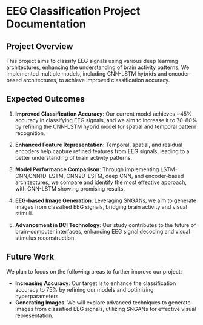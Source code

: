 # EEG Classification Project Documentation

## Project Overview
This project aims to classify EEG signals using various deep learning architectures, enhancing the understanding of brain activity patterns. We implemented multiple models, including CNN-LSTM hybrids and encoder-based architectures, to achieve improved classification accuracy.

## Expected Outcomes
1. **Improved Classification Accuracy**: Our current model achieves ~45% accuracy in classifying EEG signals, and we aim to increase it to 70-80% by refining the CNN-LSTM hybrid model for spatial and temporal pattern recognition.
  
2. **Enhanced Feature Representation**: Temporal, spatial, and residual encoders help capture refined features from EEG signals, leading to a better understanding of brain activity patterns.

3. **Model Performance Comparison**: Through implementing LSTM-CNN,CNN1D-LSTM, CNN2D-LSTM, deep CNN, and encoder-based architectures, we compare and identify the most effective approach, with CNN-LSTM showing promising results.

4. **EEG-based Image Generation**: Leveraging SNGANs, we aim to generate images from classified EEG signals, bridging brain activity and visual stimuli.

5. **Advancement in BCI Technology**: Our study contributes to the future of brain-computer interfaces, enhancing EEG signal decoding and visual stimulus reconstruction.

## Future Work
We plan to focus on the following areas to further improve our project:
- **Increasing Accuracy**: Our target is to enhance the classification accuracy to 75% by refining our models and optimizing hyperparameters.
- **Generating Images**: We will explore advanced techniques to generate images from classified EEG signals, utilizing SNGANs for effective visual representation.

